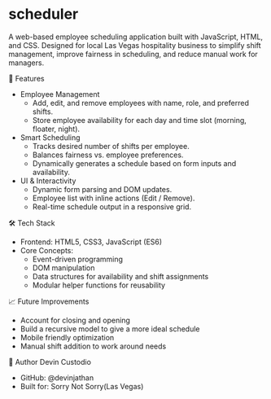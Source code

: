 # scheduler
A web-based employee scheduling application built with JavaScript, HTML, and CSS. Designed for local Las Vegas hospitality business to simplify shift management, improve fairness in scheduling, and reduce manual work for managers.

🚀 Features
- Employee Management
    - Add, edit, and remove employees with name, role, and preferred shifts.
    - Store employee availability for each day and time slot (morning, floater, night).
- Smart Scheduling
    - Tracks desired number of shifts per employee.
    - Balances fairness vs. employee preferences.
    - Dynamically generates a schedule based on form inputs and availability.
- UI & Interactivity
    - Dynamic form parsing and DOM updates.
    - Employee list with inline actions (Edit / Remove).
    - Real-time schedule output in a responsive grid.

🛠️ Tech Stack

- Frontend: HTML5, CSS3, JavaScript (ES6)
- Core Concepts:
    - Event-driven programming
    - DOM manipulation
    - Data structures for availability and shift assignments
    - Modular helper functions for reusability

📈 Future Improvements 
- Account for closing and opening
- Build a recursive model to give a more ideal schedule
- Mobile friendly optimization
- Manual shift addition to work around needs

👤 Author
Devin Custodio
- GitHub: @devinjathan
- Built for: Sorry Not Sorry(Las Vegas)
